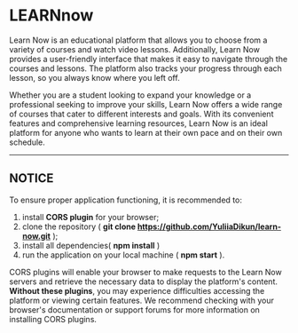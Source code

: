 # LEARNnow

Learn Now is an educational platform that allows you to choose from a variety of
courses and watch video lessons. Additionally, Learn Now provides a
user-friendly interface that makes it easy to navigate through the courses and
lessons. The platform also tracks your progress through each lesson, so you
always know where you left off.

Whether you are a student looking to expand your knowledge or a professional
seeking to improve your skills, Learn Now offers a wide range of courses that
cater to different interests and goals. With its convenient features and
comprehensive learning resources, Learn Now is an ideal platform for anyone who
wants to learn at their own pace and on their own schedule.

---

## NOTICE

To ensure proper application functioning, it is recommended to:

1. install **CORS plugin** for your browser;
2. clone the repository ( **git clone
   https://github.com/YuliiaDikun/learn-now.git** );
3. install all dependencies( **npm install** )
4. run the application on your local machine ( **npm start** ).

CORS plugins will enable your browser to make requests to the Learn Now servers
and retrieve the necessary data to display the platform's content. **Without
these plugins**, you may experience difficulties accessing the platform or
viewing certain features. We recommend checking with your browser's
documentation or support forums for more information on installing CORS plugins.
